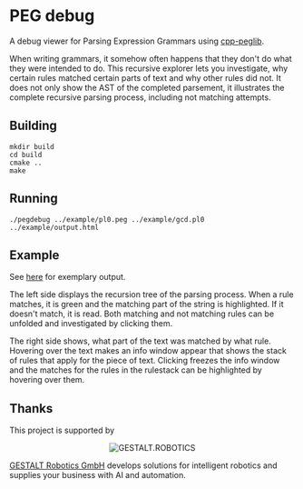 PEG debug
=========

A debug viewer for Parsing Expression Grammars using [cpp-peglib](https://github.com/yhirose/cpp-peglib).

When writing grammars, it somehow often happens that they don't do what they were intended to do. This recursive explorer lets you investigate, why certain rules matched certain parts of text and why other rules did not. It does not only show the AST of the completed parsement, it illustrates the complete recursive parsing process, including not matching attempts.

Building
--------

```
mkdir build
cd build
cmake ..
make
```

Running
-------

```
./pegdebug ../example/pl0.peg ../example/gcd.pl0 ../example/output.html
```

Example
-------

See [here](https://mqnc.github.io/pegdebug/example/output.html) for exemplary output.

The left side displays the recursion tree of the parsing process. When a rule matches, it is green and the matching part of the string is highlighted. If it doesn't match, it is read. Both matching and not matching rules can be unfolded and investigated by clicking them.

The right side shows, what part of the text was matched by what rule. Hovering over the text makes an info window appear that shows the stack of rules that apply for the piece of text. Clicking freezes the info window and the matches for the rules in the rulestack can be highlighted by hovering over them.

Thanks
------

This project is supported by

<p align="center">
  <img alt="GESTALT.ROBOTICS" src="https://mqnc.github.io/pegdebug/img/gestalt_logo.png">
</p>

[GESTALT Robotics GmbH](https://www.gestalt-robotics.com/) develops solutions for intelligent robotics and supplies your business with AI and automation.